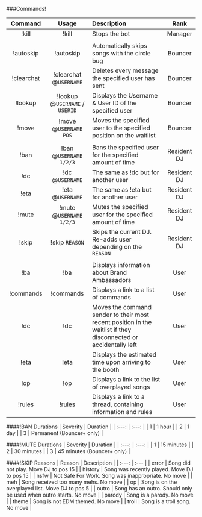 ###Commands!

| Command | Usage | Description | Rank |
| :---: | :---: | :--- | :---: |
| !kill | !kill | Stops the bot | Manager |
| | | |
| !autoskip | !autoskip | Automatically skips songs with the circle bug | Bouncer |
| !clearchat | !clearchat @`USERNAME` | Deletes every message the specified user has sent | Bouncer |
| !lookup | !lookup @`USERNAME` / `USERID` | Displays the Username & User ID of the specified user | Bouncer |
| !move | !move @`USERNAME` `POS` | Moves the specified user to the specified position on the waitlist | Bouncer |
| | | |
| !ban | !ban @`USERNAME` `1/2/3` | Bans the specified user for the specified amount of time | Resident DJ |
| !dc | !dc @`USERNAME` | The same as !dc but for another user | Resident DJ |
| !eta | !eta @`USERNAME` | The same as !eta but for another user | Resident DJ |
| !mute | !mute @`USERNAME` `1/2/3` | Mutes the specified user for the specified amount of time | Resident DJ |
| !skip | !skip `REASON` | Skips the current DJ. Re-adds user depending on the `REASON` | Resident DJ |
| | | |
| !ba | !ba | Displays information about Brand Ambassadors | User |
| !commands | !commands | Displays a link to a list of commands | User |
| !dc | !dc | Moves the command sender to their most recent position in the waitlist if they disconnected or accidentally left | User |
| !eta | !eta | Displays the estimated time upon arriving to the booth | User |
| !op | !op | Displays a link to the list of overplayed songs | User |
| !rules | !rules | Displays a link to a thread, containing information and rules | User |

####!BAN Durations
| Severity | Duration |
| :---: | :---: |
| 1 | 1 hour |
| 2 | 1 day |
| 3 | Permanent (Bouncer+ only) |

####!MUTE Durations
| Severity | Duration |
| :---: | :---: |
| 1 | 15 minutes |
| 2 | 30 minutes |
| 3 | 45 minutes (Bouncer+ only) |

####!SKIP Reasons
| Reason | Description |
| :---: | :--- |
| error | Song did not play. Move DJ to pos 15 |
| history | Song was recently played. Move DJ to pos 15 |
| nsfw | Not Safe For Work. Song was inappropriate. No move |
| meh | Song received too many mehs. No move |
| op | Song is on the overplayed list. Move DJ to pos 5 |
| outro | Song has an outro. Should only be used when outro starts. No move |
| parody | Song is a parody. No move |
| theme | Song is not EDM themed. No move |
| troll | Song is a troll song. No move |
